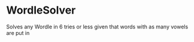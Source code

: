 # WordleSolver
Solves any Wordle in 6 tries or less given that words with as many vowels are put in 

